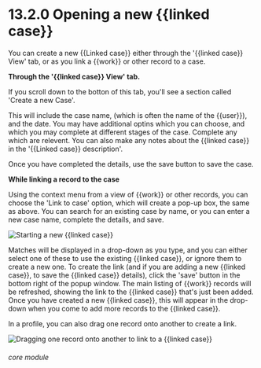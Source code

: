 # 13.2.0    Opening a new {{linked case}}

You can create a new {{Linked case}} either through the '{{linked case}} View' tab, or as you link a {{work}} or other record to a case.

__Through the '{{linked case}} View' tab.__

If you scroll down to the botton of this tab, you'll see a section called 'Create a new Case'.

This will include the case name, (which is often the name of the {{user}}), and the date.  You may have additional optins which you can choose, and which you may complete at different stages of the case. Complete any which are relevent.  You can also make any notes about the {{linked case}} in the '{{Linked case}} description'.

Once you have completed the details, use the save button to save the case.

__While linking a record to the case__

Using the context menu from a view of {{work}} or other records, you can choose the 'Link to case' option, which will create a pop-up box, the same as above.  You can search for an existing case by name, or you can enter a new case name, complete the details, and save.

![Starting a new {{linked case}}]({{imgpath}}95a.png)

Matches will be displayed in a drop-down as you type, and you can either select one of these to use the existing {{linked case}}, or ignore them to create a new one. To create the link (and if you are adding a new {{linked case}}, to save the {{linked case}} details), click the 'save' button in the bottom right of the popup window. The main listing of {{work}} records will be refreshed, showing the link to the {{linked case}} that's just been added. Once you have created a new {{linked case}}, this will appear in the drop-down when you come to add more records to the {{linked case}}.

In a profile, you can also drag one record onto another to create a link.

![Dragging one record onto another to link to a {{linked case}}]({{imgpath}}95b.png) 

###### core module

